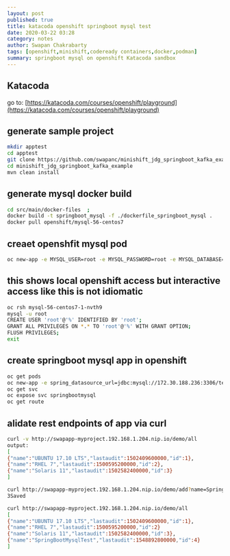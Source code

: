 ```yaml
---
layout: post
published: true
title: katacoda openshift springboot mysql test
date: 2020-03-22 03:28
category: notes
author: Swapan Chakrabarty
tags: [openshift,minishift,codeready containers,docker,podman]
summary: springboot mysql on openshift Katacoda sandbox
---   
```


## Katacoda

go to: [https://katacoda.com/courses/openshift/playground](https://katacoda.com/courses/openshift/playground)

## generate sample project

```bash
mkdir apptest
cd apptest
git clone https://github.com/swapanc/minishift_jdg_springboot_kafka_example
cd minishift_jdg_springboot_kafka_example  
mvn clean install
```

## generate mysql docker build

```bash
cd src/main/docker-files  ;
docker build -t springboot_mysql -f ./dockerfile_springboot_mysql .
docker pull openshift/mysql-56-centos7
```

## creaet openshfit mysql pod

```bash
oc new-app -e MYSQL_USER=root -e MYSQL_PASSWORD=root -e MYSQL_DATABASE=test openshift/mysql-56-centos7  
```

## this shows local openshift access but interactive access like this is not idiomatic

```bash
oc rsh mysql-56-centos7-1-nvth9 
mysql -u root
CREATE USER 'root'@'%' IDENTIFIED BY 'root';
GRANT ALL PRIVILEGES ON *.* TO 'root'@'%' WITH GRANT OPTION;
FLUSH PRIVILEGES;
exit
```

## create springboot mysql app in openshift

```bash
oc get pods
oc new-app -e spring_datasource_url=jdbc:mysql://172.30.188.236:3306/test mysql-56-centos7 --name=swapapp 
oc get svc
oc expose svc springbootmysql
oc get route
```

## alidate rest endpoints of app via curl

```bash
curl -v http://swapapp-myproject.192.168.1.204.nip.io/demo/all
output:
[
{"name":"UBUNTU 17.10 LTS","lastaudit":1502409600000,"id":1},
{"name":"RHEL 7","lastaudit":1500595200000,"id":2},
{"name":"Solaris 11","lastaudit":1502582400000,"id":3}
]

curl http://swapapp-myproject.192.168.1.204.nip.io/demo/add?name=SpringBootMysqlTest
3Saved

curl http://swapapp-myproject.192.168.1.204.nip.io/demo/all
[
{"name":"UBUNTU 17.10 LTS","lastaudit":1502409600000,"id":1},
{"name":"RHEL 7","lastaudit":1500595200000,"id":2}
{"name":"Solaris 11","lastaudit":1502582400000,"id":3},      
{"name":"SpringBootMysqlTest","lastaudit":1548892800000,"id":4}
]
``` 
